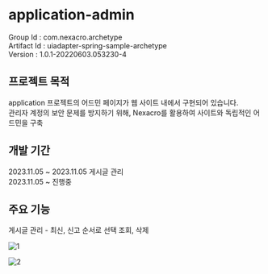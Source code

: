 # application-admin

Group Id : com.nexacro.archetype <br>
Artifact Id : uiadapter-spring-sample-archetype<br>
Version : 1.0.1-20220603.053230-4<br>



## 프로젝트 목적

application 프로젝트의 어드민 페이지가 웹 사이트 내에서 구현되어 있습니다.
<br>
관리자 계정의 보안 문제를 방지하기 위해, Nexacro를 활용하여 사이트와 독립적인 어드민을 구축



## 개발 기간

2023.11.05 ~ 2023.11.05 게시글 관리 <br>
2023.11.05 ~ 진행중


## 주요 기능

게시글 관리 - 최신, 신고 순서로 선택 조회, 삭제


![1](https://github.com/fxzz/application-admin/assets/3148006/34fae670-20ac-4908-b729-dbfa3571a446)


![2](https://github.com/fxzz/application-admin/assets/3148006/48095486-5ae8-4b19-b7eb-1f3bd048c52f)
